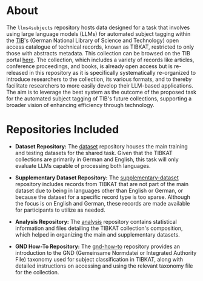 # About

The `llms4subjects` repository hosts data designed for a task that involves using large language models (LLMs) for automated subject tagging within the [TIB](https://www.tib.eu/)'s (German National Library of Science and Technology) open access catalogue of technical records, known as TIBKAT, restricted to only those with abstracts metadata. This collection can be browsed on the TIB portal [here](https://www.tib.eu/en/search?tx_tibsearch_search%5Baction%5D=search&tx_tibsearch_search%5Bcnt%5D=20&tx_tibsearch_search%5Bcontroller%5D=Search&tx_tibsearch_search%5BgroupField%5D=matchTitleTypeFirstAuthor_str&tx_tibsearch_search%5Bpg%5D=1&tx_tibsearch_search%5Bquery%5D=prefix%3Atibkat%20%2Babstract%3A%2A%20%2BxmlPath%3Asubject%2F%40type%3Dgnd&cHash=f451c3e5094da4379c764584d10afc8d). The collection, which includes a variety of records like articles, conference proceedings, and books, is already open access but is re-released in this repository as it is specifically systematically re-organized to introduce researchers to the collection, its various formats, and to thereby facilitate researchers to more easily develop their LLM-based applications. The aim is to leverage the best system as the outcome of the proposed task for the automated subject tagging of TIB's future collections, supporting a broader vision of enhancing efficiency through technology.


# Repositories Included

- **Dataset Repository:** The [dataset](https://github.com/jd-coderepos/llms4subjects/tree/main/dataset) repository houses the main training and testing datasets for the shared task. Given that the TIBKAT collections are primarily in German and English, this task will only evaluate LLMs capable of processing both languages.

- **Supplementary Dataset Repository:** The [supplementary-dataset](https://github.com/jd-coderepos/llms4subjects/tree/main/supplementary-dataset) repository includes records from TIBKAT that are not part of the main dataset due to being in languages other than English or German, or because the dataset for a specific record type is too sparse. Although the focus is on English and German, these records are made available for participants to utilize as needed.

- **Analysis Repository:** The [analysis](https://github.com/jd-coderepos/llms4subjects/tree/main/analysis) repository contains statistical information and files detailing the TIBKAT collection's composition, which helped in organizing the main and supplementary datasets.

- **GND How-To Repository:** The [gnd-how-to](https://github.com/jd-coderepos/llms4subjects/tree/main/gnd-how-to) repository provides an introduction to the GND (Gemeinsame Normdatei or Integrated Authority File) taxonomy used for subject classification in TIBKAT, along with detailed instructions on accessing and using the relevant taxonomy file for the collection.


 
